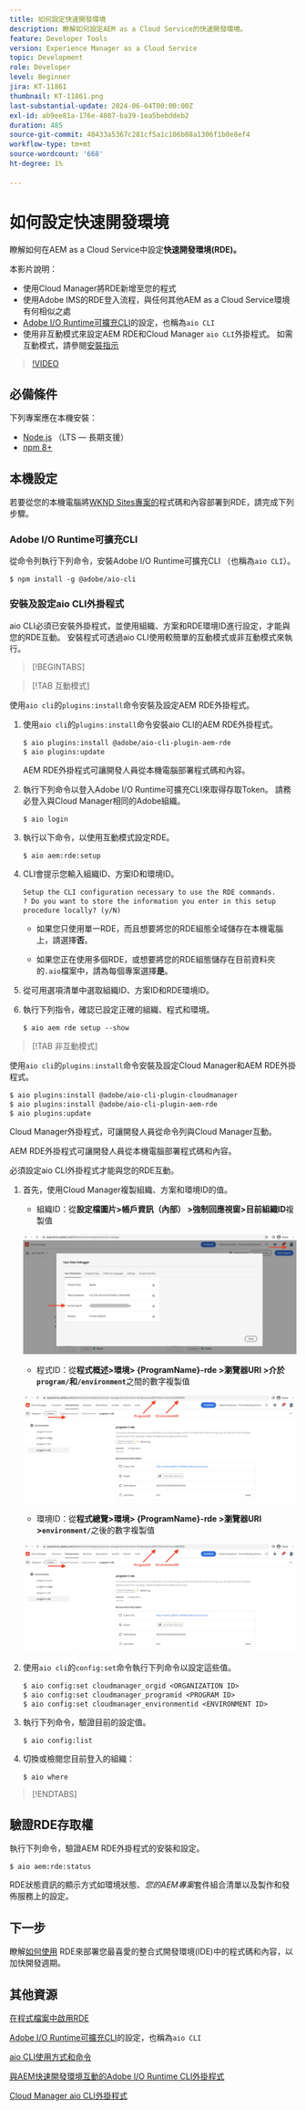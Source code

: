 ```yaml
---
title: 如何設定快速開發環境
description: 瞭解如何設定AEM as a Cloud Service的快速開發環境。
feature: Developer Tools
version: Experience Manager as a Cloud Service
topic: Development
role: Developer
level: Beginner
jira: KT-11861
thumbnail: KT-11861.png
last-substantial-update: 2024-06-04T00:00:00Z
exl-id: ab9ee81a-176e-4807-ba39-1ea5bebddeb2
duration: 485
source-git-commit: 48433a5367c281cf5a1c106b08a1306f1b0e8ef4
workflow-type: tm+mt
source-wordcount: '668'
ht-degree: 1%

---
```


# 如何設定快速開發環境

瞭解如何在AEM as a Cloud Service中設定&#x200B;**快速開發環境(RDE)。**

本影片說明：

- 使用Cloud Manager將RDE新增至您的程式
- 使用Adobe IMS的RDE登入流程，與任何其他AEM as a Cloud Service環境有何相似之處
- [Adobe I/O Runtime可擴充CLI](https://developer.adobe.com/runtime/docs/guides/tools/cli_install/)的設定，也稱為`aio CLI`
- 使用非互動模式來設定AEM RDE和Cloud Manager `aio CLI`外掛程式。 如需互動模式，請參閱[安裝指示](#setup-the-aem-rde-plugin)

>[!VIDEO](https://video.tv.adobe.com/v/3415490?quality=12&learn=on)

## 必備條件

下列專案應在本機安裝：

- [Node.js](https://nodejs.org/en/) （LTS — 長期支援）
- [npm 8+](https://docs.npmjs.com/)

## 本機設定

若要從您的本機電腦將[WKND Sites專案的](https://github.com/adobe/aem-guides-wknd#aem-wknd-sites-project)程式碼和內容部署到RDE，請完成下列步驟。

### Adobe I/O Runtime可擴充CLI

從命令列執行下列命令，安裝Adobe I/O Runtime可擴充CLI （也稱為`aio CLI`）。

```shell
$ npm install -g @adobe/aio-cli
```

### 安裝及設定aio CLI外掛程式

aio CLI必須已安裝外掛程式，並使用組織、方案和RDE環境ID進行設定，才能與您的RDE互動。 安裝程式可透過aio CLI使用較簡單的互動模式或非互動模式來執行。

>[!BEGINTABS]

>[!TAB 互動模式]

使用`aio cli`的`plugins:install`命令安裝及設定AEM RDE外掛程式。

1. 使用`aio cli`的`plugins:install`命令安裝aio CLI的AEM RDE外掛程式。

   ```shell
   $ aio plugins:install @adobe/aio-cli-plugin-aem-rde    
   $ aio plugins:update
   ```

   AEM RDE外掛程式可讓開發人員從本機電腦部署程式碼和內容。

2. 執行下列命令以登入Adobe I/O Runtime可擴充CLI來取得存取Token。 請務必登入與Cloud Manager相同的Adobe組織。

   ```shell
   $ aio login
   ```

3. 執行以下命令，以使用互動模式設定RDE。

   ```shell
   $ aio aem:rde:setup
   ```

4. CLI會提示您輸入組織ID、方案ID和環境ID。

   ```shell
   Setup the CLI configuration necessary to use the RDE commands.
   ? Do you want to store the information you enter in this setup procedure locally? (y/N)
   ```

   - 如果您只使用單一RDE，而且想要將您的RDE組態全域儲存在本機電腦上，請選擇&#x200B;__否__。

   - 如果您正在使用多個RDE，或想要將您的RDE組態儲存在目前資料夾的`.aio`檔案中，請為每個專案選擇&#x200B;__是__。

5. 從可用選項清單中選取組織ID、方案ID和RDE環境ID。

6. 執行下列指令，確認已設定正確的組織、程式和環境。

   ```shell
   $ aio aem rde setup --show
   ```

>[!TAB 非互動模式]

使用`aio cli`的`plugins:install`命令安裝及設定Cloud Manager和AEM RDE外掛程式。

```shell
$ aio plugins:install @adobe/aio-cli-plugin-cloudmanager
$ aio plugins:install @adobe/aio-cli-plugin-aem-rde
$ aio plugins:update
```

Cloud Manager外掛程式，可讓開發人員從命令列與Cloud Manager互動。

AEM RDE外掛程式可讓開發人員從本機電腦部署程式碼和內容。

必須設定aio CLI外掛程式才能與您的RDE互動。

1. 首先，使用Cloud Manager複製組織、方案和環境ID的值。

   - 組織ID：從&#x200B;**設定檔圖片>帳戶資訊（內部） >強制回應視窗>目前組織ID**&#x200B;複製值

   ![組織ID](./assets/Org-ID.png)

   - 程式ID：從&#x200B;**程式概述>環境> {ProgramName}-rde >瀏覽器URI >介於`program/`和`/environment`**&#x200B;之間的數字複製值

   ![程式和環境ID](./assets/Program-Environment-Id.png)

   - 環境ID：從&#x200B;**程式總覽>環境> {ProgramName}-rde >瀏覽器URI >`environment/`**&#x200B;之後的數字複製值

   ![程式和環境ID](./assets/Program-Environment-Id.png)

1. 使用`aio cli`的`config:set`命令執行下列命令以設定這些值。

   ```shell
   $ aio config:set cloudmanager_orgid <ORGANIZATION ID>
   $ aio config:set cloudmanager_programid <PROGRAM ID>
   $ aio config:set cloudmanager_environmentid <ENVIRONMENT ID>
   ```

1. 執行下列命令，驗證目前的設定值。

   ```shell
   $ aio config:list
   ```

1. 切換或檢閱您目前登入的組織：

   ```shell
   $ aio where
   ```

>[!ENDTABS]

## 驗證RDE存取權

執行下列命令，驗證AEM RDE外掛程式的安裝和設定。

```shell
$ aio aem:rde:status
```

RDE狀態資訊的顯示方式如環境狀態、_您的AEM專案_&#x200B;套件組合清單以及製作和發佈服務上的設定。

## 下一步

瞭解[如何使用](./how-to-use.md) RDE來部署您最喜愛的整合式開發環境(IDE)中的程式碼和內容，以加快開發週期。


## 其他資源

[在程式檔案中啟用RDE](https://experienceleague.adobe.com/docs/experience-manager-cloud-service/content/implementing/developing/rapid-development-environments.html#enabling-rde-in-a-program)

[Adobe I/O Runtime可擴充CLI](https://developer.adobe.com/runtime/docs/guides/tools/cli_install/)的設定，也稱為`aio CLI`

[aio CLI使用方式和命令](https://github.com/adobe/aio-cli#usage)

[與AEM快速開發環境互動的Adobe I/O Runtime CLI外掛程式](https://github.com/adobe/aio-cli-plugin-aem-rde#aio-cli-plugin-aem-rde)

[Cloud Manager aio CLI外掛程式](https://github.com/adobe/aio-cli-plugin-cloudmanager)
